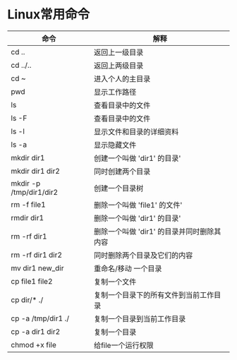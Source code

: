 # Linux常用命令

| 命令                    | 解释                                       |
|-------------------------|--------------------------------------------|
| cd ..                   | 返回上一级目录                             |
| cd ../..                | 返回上两级目录                             |
| cd ~                    | 进入个人的主目录                           |
| pwd                     | 显示工作路径                               |
| ls                      | 查看目录中的文件                           |
| ls -F                   | 查看目录中的文件                           |
| ls -l                   | 显示文件和目录的详细资料                   |
| ls -a                   | 显示隐藏文件                               |
| mkdir dir1              | 创建一个叫做 'dir1' 的目录'                |
| mkdir dir1 dir2         | 同时创建两个目录                           |
| mkdir -p /tmp/dir1/dir2 | 创建一个目录树                             |
| rm -f file1             | 删除一个叫做 'file1' 的文件'               |
| rmdir dir1              | 删除一个叫做 'dir1' 的目录'                |
| rm -rf dir1             | 删除一个叫做 'dir1' 的目录并同时删除其内容 |
| rm -rf dir1 dir2        | 同时删除两个目录及它们的内容               |
| mv dir1 new_dir         | 重命名/移动 一个目录                       |
| cp file1 file2          | 复制一个文件                               |
| cp dir/* ./             | 复制一个目录下的所有文件到当前工作目录     |
| cp -a /tmp/dir1 ./      | 复制一个目录到当前工作目录                 |
| cp -a dir1 dir2         | 复制一个目录                               |
| chmod  +x file          | 给file一个运行权限                         |
